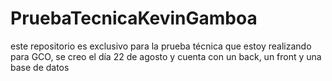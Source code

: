 # PruebaTecnicaKevinGamboa
este repositorio es exclusivo para la prueba técnica que estoy realizando para GCO, se creo el día 22 de agosto y cuenta con un back, un front y una base de datos
